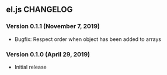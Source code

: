 ## el.js CHANGELOG

### Version 0.1.1 (November 7, 2019)

* Bugfix: Respect order when object has been added to arrays

### Version 0.1.0 (April 29, 2019)

* Initial release
